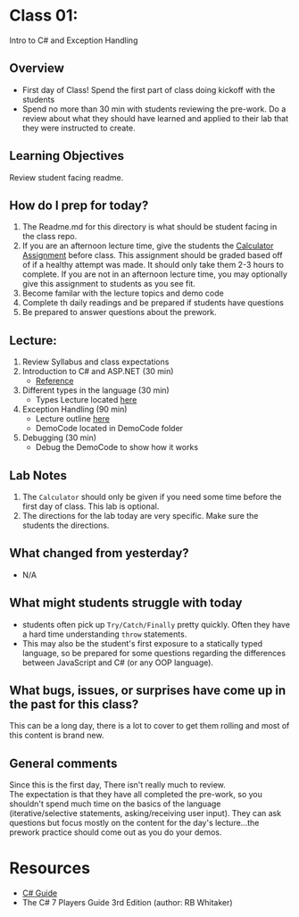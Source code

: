 # Class 01:

Intro to C# and Exception Handling

## Overview 
* First day of Class! Spend the first part of class doing kickoff with the students
* Spend no more than 30 min with students reviewing the pre-work. Do a review about what they should have learned and applied to their lab that they were instructed to create. 
 
## Learning Objectives
Review student facing readme.

## How do I prep for today?

1. The Readme.md for this directory is what should be student facing in the class repo.
1. If you are an afternoon lecture time, give the students the [Calculator Assignment](../lab/Calculator.md) before class. This assignment should be graded based off of if a healthy attempt was made. It should only take them 2-3 hours to complete. If you are not in an afternoon lecture time, you may optionally give this assignment to students as you see fit.
1. Become familar with the lecture topics and demo code
1. Complete th daily readings and be prepared if students have questions
1. Be prepared to answer questions about the prework. 

## Lecture:

1. Review Syllabus and class expectations
1. Introduction to C# and ASP.NET (30 min)
	- [Reference](https://docs.microsoft.com/en-us/dotnet/csharp/getting-started/introduction-to-the-csharp-language-and-the-net-framework)
1. Different types in the language (30 min)
	- Types Lecture located [here]("../Resources/Types.md")
1. Exception Handling (90 min) 
	- Lecture outline [here]("../Resources/ExceptionHandling.md")
	- DemoCode located in DemoCode folder
1. Debugging (30 min)
	- Debug the DemoCode to show how it works

## Lab Notes
1. The `Calculator` should only be given if you need some time before the first day of class. This lab is optional.
2. The directions for the lab today are very specific. Make sure the students the directions. 
 
## What changed from yesterday? 
- N/A

## What might students struggle with today
- students often pick up `Try/Catch/Finally` pretty quickly. Often they have a hard time understanding `throw` statements.
- This may also be the student's first exposure to a statically typed language, so be prepared for some questions regarding the differences
between JavaScript and C# (or any OOP language).

## What bugs, issues, or surprises have come up in the past for this class?
This can be a long day, there is a lot to cover to get them rolling and most of this content is brand new. 

## General comments
Since this is the first day, There isn't really much to review. <br />
The expectation is that they have all completed the pre-work, so you shouldn't spend much time on the 
basics of the language (iterative/selective statements, asking/receiving user input). They can ask questions
but focus mostly on the content for the day's lecture...the prework practice should come out as you do your demos. 

# Resources

- [C# Guide](https://docs.microsoft.com/en-us/dotnet/csharp/index)
- The C# 7 Players Guide 3rd Edition (author: RB Whitaker)
